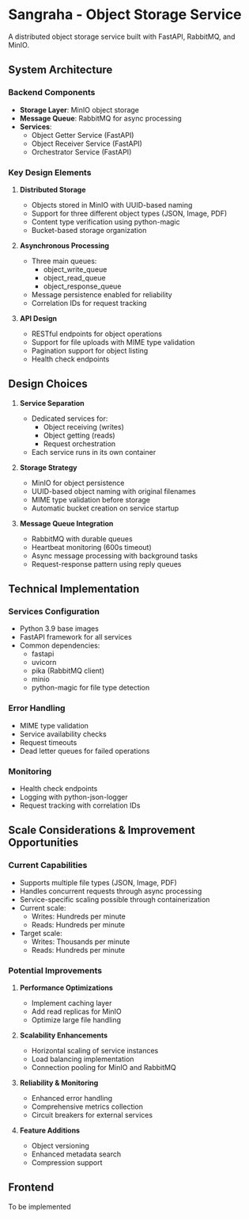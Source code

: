 # Sangraha - Object Storage Service

A distributed object storage service built with FastAPI, RabbitMQ, and MinIO.

## System Architecture

### Backend Components
- **Storage Layer**: MinIO object storage
- **Message Queue**: RabbitMQ for async processing
- **Services**:
  - Object Getter Service (FastAPI)
  - Object Receiver Service (FastAPI)
  - Orchestrator Service (FastAPI)

### Key Design Elements

1. **Distributed Storage**
   - Objects stored in MinIO with UUID-based naming
   - Support for three different object types (JSON, Image, PDF)
   - Content type verification using python-magic
   - Bucket-based storage organization

2. **Asynchronous Processing**
   - Three main queues:
     - object_write_queue
     - object_read_queue
     - object_response_queue
   - Message persistence enabled for reliability
   - Correlation IDs for request tracking

3. **API Design**
   - RESTful endpoints for object operations
   - Support for file uploads with MIME type validation
   - Pagination support for object listing
   - Health check endpoints

## Design Choices

1. **Service Separation**
   - Dedicated services for:
     - Object receiving (writes)
     - Object getting (reads)
     - Request orchestration
   - Each service runs in its own container

2. **Storage Strategy**
   - MinIO for object persistence
   - UUID-based object naming with original filenames
   - MIME type validation before storage
   - Automatic bucket creation on service startup

3. **Message Queue Integration**
   - RabbitMQ with durable queues
   - Heartbeat monitoring (600s timeout)
   - Async message processing with background tasks
   - Request-response pattern using reply queues

## Technical Implementation

### Services Configuration
- Python 3.9 base images
- FastAPI framework for all services
- Common dependencies:
  - fastapi
  - uvicorn
  - pika (RabbitMQ client)
  - minio
  - python-magic for file type detection

### Error Handling
- MIME type validation
- Service availability checks
- Request timeouts
- Dead letter queues for failed operations

### Monitoring
- Health check endpoints
- Logging with python-json-logger
- Request tracking with correlation IDs

## Scale Considerations & Improvement Opportunities

### Current Capabilities
- Supports multiple file types (JSON, Image, PDF)
- Handles concurrent requests through async processing
- Service-specific scaling possible through containerization
- Current scale: 
  - Writes: Hundreds per minute
  - Reads: Hundreds per minute
- Target scale:
  - Writes: Thousands per minute
  - Reads: Hundreds per minute

### Potential Improvements
1. **Performance Optimizations**
   - Implement caching layer
   - Add read replicas for MinIO
   - Optimize large file handling

2. **Scalability Enhancements**
   - Horizontal scaling of service instances
   - Load balancing implementation
   - Connection pooling for MinIO and RabbitMQ

3. **Reliability & Monitoring**
   - Enhanced error handling
   - Comprehensive metrics collection
   - Circuit breakers for external services

4. **Feature Additions**
   - Object versioning
   - Enhanced metadata search
   - Compression support

## Frontend
To be implemented
